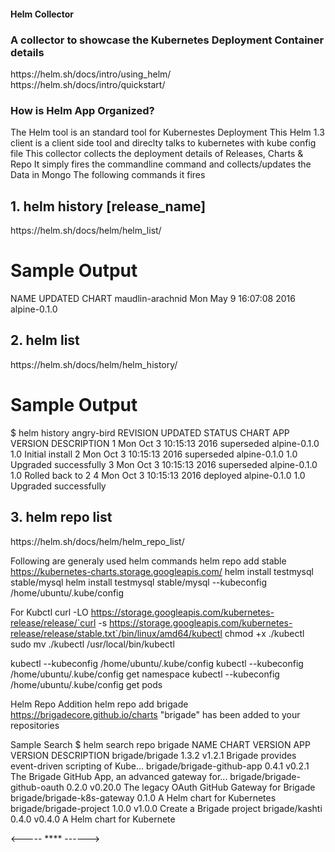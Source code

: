 <h4> Helm Collector</h4>

<h3>A collector to showcase the Kubernetes Deployment Container details</h3>
https://helm.sh/docs/intro/using_helm/
https://helm.sh/docs/intro/quickstart/


<h3>How is Helm App Organized?</h3>
The Helm tool is an standard tool for Kubernestes Deployment
This Helm 1.3 client is a client side tool and direclty talks to kubernetes with kube config file
This collector collects the deployment details of Releases, Charts & Repo
It simply fires the commandline command and collects/updates the Data in Mongo
The following commands it fires   

<h2>1. helm history [release_name]</h2>
https://helm.sh/docs/helm/helm_list/

<h1>Sample Output</h1>
NAME                UPDATED                     CHART
maudlin-arachnid    Mon May  9 16:07:08 2016    alpine-0.1.0

<h2>2. helm list </h2>
https://helm.sh/docs/helm/helm_history/

<h1>Sample Output</h1>
$ helm history angry-bird
REVISION    UPDATED                     STATUS          CHART             APP VERSION     DESCRIPTION
1           Mon Oct 3 10:15:13 2016     superseded      alpine-0.1.0      1.0             Initial install
2           Mon Oct 3 10:15:13 2016     superseded      alpine-0.1.0      1.0             Upgraded successfully
3           Mon Oct 3 10:15:13 2016     superseded      alpine-0.1.0      1.0             Rolled back to 2
4           Mon Oct 3 10:15:13 2016     deployed        alpine-0.1.0      1.0             Upgraded successfully

<h2>3. helm repo list</h2>
https://helm.sh/docs/helm/helm_repo_list/


Following are generaly used helm commands
helm repo add stable https://kubernetes-charts.storage.googleapis.com/
helm install testmysql  stable/mysql 
helm install testmysql  stable/mysql  --kubeconfig /home/ubuntu/.kube/config 


For Kubctl
curl -LO https://storage.googleapis.com/kubernetes-release/release/`curl -s https://storage.googleapis.com/kubernetes-release/release/stable.txt`/bin/linux/amd64/kubectl
chmod +x ./kubectl
sudo mv ./kubectl /usr/local/bin/kubectl

kubectl --kubeconfig /home/ubuntu/.kube/config 
kubectl --kubeconfig /home/ubuntu/.kube/config get namespace
kubectl --kubeconfig /home/ubuntu/.kube/config get pods



Helm Repo Addition
helm repo add brigade https://brigadecore.github.io/charts
"brigade" has been added to your repositories

Sample Search
$ helm search repo brigade
NAME                        	CHART VERSION	APP VERSION	DESCRIPTION
brigade/brigade             	1.3.2        	v1.2.1     	Brigade provides event-driven scripting of Kube...
brigade/brigade-github-app  	0.4.1        	v0.2.1     	The Brigade GitHub App, an advanced gateway for...
brigade/brigade-github-oauth	0.2.0        	v0.20.0    	The legacy OAuth GitHub Gateway for Brigade
brigade/brigade-k8s-gateway 	0.1.0        	           	A Helm chart for Kubernetes
brigade/brigade-project     	1.0.0        	v1.0.0     	Create a Brigade project
brigade/kashti              	0.4.0        	v0.4.0     	A Helm chart for Kubernete



<----- **** ------>